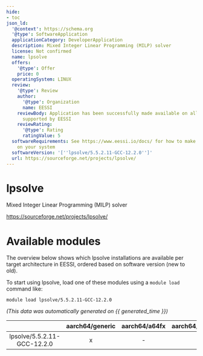 ```yaml
---
hide:
- toc
json_ld:
  '@context': https://schema.org
  '@type': SoftwareApplication
  applicationCategory: DeveloperApplication
  description: Mixed Integer Linear Programming (MILP) solver
  license: Not confirmed
  name: lpsolve
  offers:
    '@type': Offer
    price: 0
  operatingSystem: LINUX
  review:
    '@type': Review
    author:
      '@type': Organization
      name: EESSI
    reviewBody: Application has been successfully made available on all architectures
      supported by EESSI
    reviewRating:
      '@type': Rating
      ratingValue: 5
  softwareRequirements: See https://www.eessi.io/docs/ for how to make EESSI available
    on your system
  softwareVersion: '[''lpsolve/5.5.2.11-GCC-12.2.0'']'
  url: https://sourceforge.net/projects/lpsolve/
---
```


lpsolve
=======


Mixed Integer Linear Programming (MILP) solver

https://sourceforge.net/projects/lpsolve/
# Available modules


The overview below shows which lpsolve installations are available per target architecture in EESSI, ordered based on software version (new to old).

To start using lpsolve, load one of these modules using a `module load` command like:

```shell
module load lpsolve/5.5.2.11-GCC-12.2.0
```

*(This data was automatically generated on {{ generated_time }})*

| |aarch64/generic|aarch64/a64fx|aarch64/neoverse_n1|aarch64/neoverse_v1|aarch64/nvidia/grace|x86_64/generic|x86_64/amd/zen2|x86_64/amd/zen3|x86_64/amd/zen4|x86_64/intel/cascadelake|x86_64/intel/haswell|x86_64/intel/icelake|x86_64/intel/sapphirerapids|x86_64/intel/skylake_avx512|
| :---: | :---: | :---: | :---: | :---: | :---: | :---: | :---: | :---: | :---: | :---: | :---: | :---: | :---: | :---: |
|lpsolve/5.5.2.11-GCC-12.2.0|x|-|x|x|x|x|x|x|x|x|x|x|x|x|

